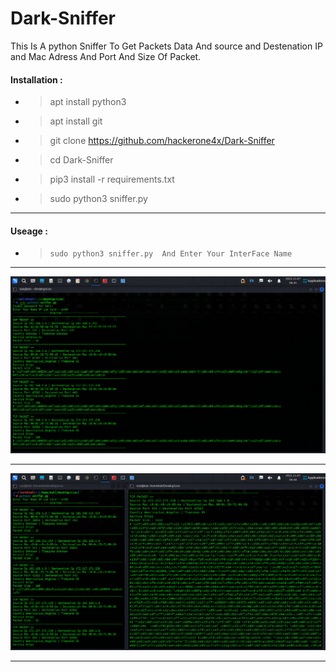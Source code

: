 # Dark-Sniffer
This Is A python Sniffer To Get Packets Data And source and Destenation IP and Mac Adress And Port And Size Of Packet.
#### Installation :
- >   apt install python3 
- >   apt install git 
- >   git clone https://github.com/hackerone4x/Dark-Sniffer
- >   cd Dark-Sniffer
- >   pip3 install -r requirements.txt
- >   sudo python3 sniffer.py
________________________________________________________________________________________________________________________________________________ 
#### Useage :
- >     sudo python3 sniffer.py  And Enter Your InterFace Name  
 _______________________________________________________________________________________________________________________________________________
 

 ![Screenshot](screen.png)
 _______________________________________________________________________________________________________________________________________________
 
 ![Screenshot1](screen2.png)
 _______________________________________________________________________________________________________________________________________________
 
 
